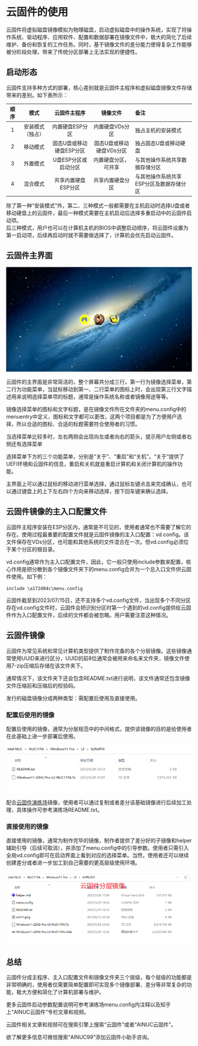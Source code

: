 # 云固件的使用

云固件将虚拟磁盘镜像模拟为物理磁盘，启动虚拟磁盘中的操作系统，实现了将操作系统、驱动程序、应用软件、配置和数据部署在镜像文件中，极大的简化了后续维护、备份和恢复的工作任务。同时，基于镜像文件的差分能力使得复杂工作能够被分阶段处理，带来了传统分区部署上无法实现的便捷性。

## 启动形态

云固件支持多种方式的部署，核心差别就是云固件主程序和虚拟磁盘镜像文件存储带来的差别。如下表所示：

|顺序|模式|云固件主程序|镜像文件|备注|
|:-:|:---:|:--------:|:-----:|:---|
|1|安装模式（独占）|内置硬盘ESP分区|内置硬盘VDs分区|独占主机的安装模式|
|2|移动模式|固态U盘或移动硬盘ESP分区|固态U盘或移动硬盘VDs分区|独占固态U盘或移动硬盘|
|3|外置模式|U盘ESP分区或启动分区|内置硬盘分区，可共享|与其他操作系统共享数据存储分区|
|4|混合模式|共享内置硬盘ESP分区|共享内置硬盘分区|与其他操作系统共享ESP分区及数据存储分区|

除了第一种“安装模式”外，第二、三种模式一般都需要在主机启动时选择U盘或者移动硬盘上的云固件，最后一种模式需要在主机启动后选择多重启动中的云固件启动项。  
后三种模式，用户也可以在计算机主机的BIOS中调整启动顺序，将云固件设置为第一启动项，后续再启动时就不需要做选择了，计算机会优先启动云固件。

## 云固件主界面

![主界面](/manuals/images/mw-third-look-ui.png)

云固件的主界面是非常简洁的，整个屏幕共分成三行，第一行为镜像选择菜单，第二行为功能菜单，当鼠标移动到第一、二行菜单的图标上时，会出现第三行文字描述用来说明选择菜单项的标题，通常是操作系统名称或者镜像用途等等。

镜像选择菜单的图标和文字标题，是在镜像文件所在文件夹的menu.config中的menuentry中定义，图标和文字都可以更改，这两个项目都是为了方便用户选择，所以合适的图标、合适的标题需要符合使用者的习惯。

当选择菜单比较多时，左右两侧会出现向左或者向右的箭头，提示用户左侧或者右侧还有选择菜单

选择菜单下方的三个功能菜单，分别是“关于”、“重启”和“关机”。“关于”提供了UEFI环境和云固件的信息，重启和关机就是重启计算机和关闭计算机的操作功能。

主界面上可以通过鼠标的移动进行菜单选择，通过鼠标左键点击来完成确认，也可以通过键盘上的上下左右四个方向来移动选择，按下回车键来确认选择。

## 云固件镜像的主入口配置文件

云固件主程序安装在ESP分区内，通常是不可见的，使用者通常也不需要了解它的存在。使用过程最重要的配置文件就是云固件镜像的主入口配置：vd.config。该文件保存在VDs分区，也可能和其他系统的文件混合在一次。但vd.config必须位于某个分区的根目录。

vd.config通常作为主入口配置文件，因此，它一般只使用include参数来配置，核心作用是把分散到各个镜像文件夹下的menu.config合并为一个总入口文件供云固件使用。如下例：

``` shell
include \a172d04c\menu.config
```

云固件截至到2023/07/15日，还不支持多个vd.config文件，当出现多个不同分区存在vd.config文件时，云固件会把识别分区时第一个遇到的vd.config提供给云固件作为入口配置文件，后续的文件都会被忽略。用户需要注意这种情况。

## 云固件镜像

云固件为常见系统和常见计算机类型提供了制作完备的各个分层镜像。这些镜像通常使用UUID来进行区分，UUID的前8位通常会被用来命名来文件夹，镜像文件使用7-zip压缩后存储在该文件夹下。

通常情况下，该文件夹下还会包含README.txt进行说明，该文件通常还包含镜像文件压缩前和压缩后的校验码。

发行的磁盘镜像分成两种类型：需配置后使用及直接使用。

### 配置后使用的镜像

配置后使用的镜像，通常为分层规范中的中间格式，提供该镜像的目的是给使用者在此基础上进一步部署后使用。

![需配置后使用的镜像参考](images/just-storage-vhdx.png)

配合[云固件演练场](https://pan.baidu.com/s/1NxE7xWEQ1zyGDaCV4T56NQ)镜像，使用者可以通过复制或者差分该基础镜像进行后续加工处理，具体操作可参考演练场README.txt。

### 直接使用的镜像

直接使用的镜像，通常为制作完毕的镜像，制作者提供了差分好的子镜像和helper辅助引导（后续可取消），并添加了menu.config中的引导参数。使用者只需引入全局vd.config即可在启动界面上看到对应的选择菜单。当然，使用者还可以继续创建差分或者进一步加工到自己需要的更高层级使用环境。

![直接使用的镜像参考](images/ready-to-play.png)

## 总结

云固件分成主程序、主入口配置文件和镜像文件夹三个层级，每个层级的功能都是非常明确的，使用者仅需要简单配置即可实现多个镜像部署、差分等非常复杂的功能，极大方便和简化了计算机部署与维护。

更多云固件启动参数配置说明可参考演练场menu.config内注释以及知乎上“AINUC云固件”专栏文章和视频。

云固件相关文章和视频可在搜索引擎上搜索“云固件”或者“AINUC云固件”。

欲了解更多信息可微信搜索“AINUC99”添加云固件小助手咨询。